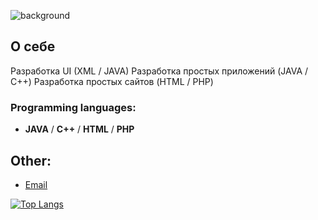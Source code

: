 ![background](https://via.placeholder.com/1200x300.png?text=Welcome+to+My+GitHub)

## О себе

Разработка UI (XML / JAVA)
Разработка простых приложений (JAVA / C++)
Разработка простых сайтов (HTML / PHP)

### Programming languages:

- **JAVA** / **C++** / **HTML** / **PHP**

## Other:

- [Email](mailto:mitkonogit@gmail.com)

[![Top Langs](https://github-readme-stats.vercel.app/api/top-langs/?username=DKonoGit&layout=compact)](https://github.com/anuraghazra/github-readme-stats)
